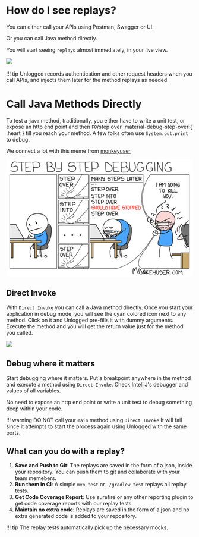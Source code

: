 # How do I see replays?
You can either call your APIs using Postman, Swagger or UI. 

Or you can call Java method directly.

You will start seeing ```replays``` almost immediately, in your live view.

![](assets/images/loadingreplays.gif)

!!! tip 
    Unlogged records authentication and other request headers when you call APIs, and injects them later for the method replays as needed.

# Call Java Methods Directly

To test a ```java``` method, traditionally, you either have to write a unit test, or expose an http end point and then ```F8```/step over :material-debug-step-over:{ .heart } till you reach your method. A few folks often use ```System.out.print``` to debug. 

We connect a lot with this meme from [monkeyuser](https://www.monkeyuser.com/2017/step-by-step-debugging/)

![](assets/images/debugging.png) 

## Direct Invoke 

With ```Direct Invoke``` you can call a Java method directly. Once you start your application in debug mode, you will see the cyan colored icon next to any method. Click on it and Unlogged pre-fills it with dummy arguments. Execute the method and you will get the return value just for the method you called.

![](assets/images/diwithdebug.gif)

## Debug where it matters

Start debugging where it matters. Put a breakpoint anywhere in the method and execute a method using ```Direct Invoke```. Check IntelliJ's debugger and values of all variables.

No need to expose an http end point or write a unit test to debug something deep within your code.

!!! warning
    DO NOT call your ```main``` method using ```Direct Invoke``` It will fail since it attempts to start the process again using Unlogged with the same ports.

## What can you do with a replay?

1. **Save and Push to Git**: The replays are saved in the form of a json, inside your repository. You can push them to git and collaborate with your team memebers.
2. **Run them in CI**: A simple ```mvn test``` or ```./gradlew test``` replays all replay tests. 
3. **Get Code Coverage Report**: Use surefire or any other reporting plugin to get code coverage reports with our replay tests.
4. **Maintain no extra code**: Replays are saved in the form of a json and no extra generated code is added to your repository.

!!! tip
    The replay tests automatically pick up the necessary mocks. 

